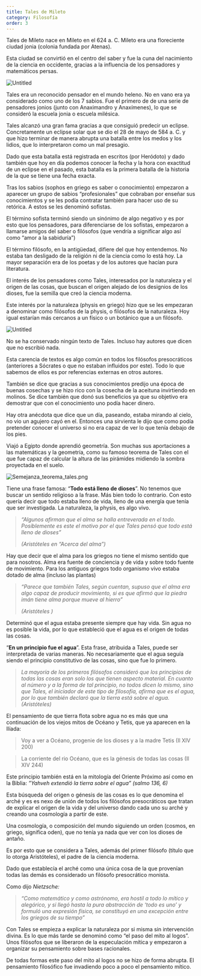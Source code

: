 ```yaml
---
title: Tales de Mileto
category: Filosofía
order: 3
---
```


Tales de Mileto nace en Mileto en el 624 a. C. Mileto era una floreciente ciudad jonia (colonia fundada por Atenas). 

Esta ciudad se convirtió en el centro del saber y fue la cuna del nacimiento de la ciencia en occidente, gracias a la influencia de los pensadores y matemáticos persas.

![Untitled]({{site.baseurl}}/images/tales/Untitled.png)

Tales era un reconocido pensador en el mundo heleno. No en vano era ya considerado como uno de los 7 sabios. Fue el primero de de una serie de pensadores jonios (junto con Anaximandro y Anaxímenes), lo que se consideró la escuela jonia o escuela milésica. 

Tales alcanzó una gran fama gracias a que consiguió predecir un eclipse. Concretamente un eclipse solar que se dio el 28 de mayo de 584 a. C. y que hizo terminar de manera abrupta una batalla entre los medos y los lidios, que lo interpretaron como un mal presagio.

Dado que esta batalla está registrada en escritos (por Heródoto) y dado también que hoy en día podemos conocer la fecha y la hora con exactitud de un eclipse en el pasado, esta batalla es la primera batalla de la historia de la que se tiene una fecha exacta.

Tras los sabios (sophos en griego es saber o conocimiento) empezaron a aparecer un grupo de sabios “profesionales” que cobraban por enseñar sus conocimientos y se les podía contratar también para hacer uso de su retórica. A estos se les denominó sofistas.

El término sofista terminó siendo un sinónimo de algo negativo y es por esto que los pensadores, para diferenciarse de los sofistas, empezaron a llamarse amigos del saber o filósofos (que vendría a significar algo así como “amor a la sabiduría”)

El término filósofo, en la antigüedad, difiere del que hoy entendemos. No estaba tan desligado de la religión ni de la ciencia como lo está hoy. La mayor separación era de los poetas y de los autores que hacían pura literatura.

El interés de los pensadores como Tales, interesados por la naturaleza y el origen de las cosas, que buscan el origen alejado de los designios de los dioses, fue la semilla que creó la ciencia moderna.

Este interés por la naturaleza (physis en griego) hizo que se les empezaran a denominar como filósofos de la physis, o filósofos de la naturaleza. Hoy igual estarían más cercanos a un físico o un botánico que a un filósofo.

![Untitled]({{site.baseurl}}/images/tales/Untitled%201.png)

No se ha conservado ningún texto de Tales. Incluso hay autores que dicen que no escribió nada. 

Esta carencia de textos es algo común en todos los filósofos presocráticos (anteriores a Sócrates o que no estaban influidos por este). Todo lo que sabemos de ellos es por referencias externas en otros autores.

También se dice que gracias a sus conocimientos predijo una época de buenas cosechas y se hizo rico con la cosecha de la aceituna invirtiendo en molinos. Se dice también que donó sus beneficios ya que su objetivo era demostrar que con el conocimiento uno podía hacer dinero.

Hay otra anécdota que dice que un día, paseando, estaba mirando al cielo, no vio un agujero cayó en el. Entonces una sirvienta le dijo que como podía pretender conocer el universo si no era capaz de ver lo que tenía debajo de los pies.

Viajó a Egipto donde aprendió geometría. Son muchas sus aportaciones a las matemáticas y la geometría, como su famoso teorema de Tales con el que fue capaz de calcular la altura de las pirámides midiendo la sombra proyectada en el suelo.

![Semejanza_teorema_tales.png]({{site.baseurl}}/images/tales/Semejanza_teorema_tales.png)

Tiene una frase famosa: “**Todo está lleno de dioses**”. No tenemos que buscar un sentido religioso a la frase. Más bien todo lo contrario. Con esto quería decir que todo estaba lleno de vida, lleno de una energía que tenía que ser investigada. La naturaleza, la physis, es algo vivo.

> *“Algunos afirman que el alma se halla entreverada en el todo. Posiblemente es este el motivo por el que Tales pensó que todo está lleno de dioses”*
> 
> 
> *(Aristóteles en “Acerca del alma”)*
> 

Hay que decir que el alma para los griegos no tiene el mismo sentido que para nosotros. Alma era fuente de conciencia y de vida y sobre todo fuente de movimiento. Para los antiguos griegos todo organismo vivo estaba dotado de alma (incluso las plantas)

> *“Parece que también Tales, según cuentan, supuso que el alma era algo capaz de producir movimiento, si es que afirmó que la piedra imán tiene alma porque mueve al hierro”*
> 
> 
> *(Aristóteles )*
> 

Determinó que el agua estaba presente siempre que hay vida. Sin agua no es posible la vida, por lo que estableció que el agua es el origen de todas las cosas. 

“**En un principio fue el agua**”. Esta frase, atribuida a Tales, puede ser interpretada de varias maneras. No necesariamente que el agua seguía siendo el principio constitutivo de las cosas, sino que fue lo primero.

> *La mayoría de los primeros filósofos consideró que los principios de todas las cosas eran solo los que tienen aspecto material.* *En cuanto al número y a la forma de tal principio, no todos dicen lo mismo, sino que Tales, el iniciador de este tipo de filosofía, afirma que es el agua, por lo que también declaró que la tierra está sobre el agua.
(Aristóteles)*
> 

El pensamiento de que tierra flota sobre agua no es más que una continuación de los viejos mitos de Océano y Tetis, que ya aparecen en la Ilíada:

> Voy a ver a Océano, progenie de los dioses y a la madre Tetis
> (Il XIV 200) 

>La corriente del rio Océano, que es la génesis de todas las cosas
> (Il XIV 244)


Este principio también está en la mitología del Oriente Próximo así como en la Biblia: *”Yahveh extendió la tierra sobre el agua” (salmo 136, 6)*

Esta búsqueda del origen o génesis de las cosas es lo que denomina el arché y es es nexo de unión de todos los filósofos presocráticos que tratan de explicar el origen de la vida y del universo dando cada uno su arché y creando una cosmología a partir de este. 

Una cosmología, o composición del mundo siguiendo un orden (cosmos, en griego, significa oden), que no tenía ya nada que ver con los dioses de antaño. 

Es por esto que se considera a Tales, además del primer filósofo (título que lo otorga Aristóteles), el padre de la ciencia moderna.

Dado que establecía el arché como una única cosa de la que provenían todas las demás es considerado un filósofo presocrático monista.

Como dijo *Nietzsche:*

> *“Como matemático y como astrónomo, era hostil a todo lo mítico y alegórico, y si llegó hasta la pura abstracción de ‘todo es uno’ y formuló una expresión física, se constituyó en una excepción entre los griegos de su tiempo”*
> 

Con Tales se empieza a explicar la naturaleza por si misma sin intervención divina. Es lo que más tarde se denominó como “el paso del mito al logos”. Unos filósofos que se liberaron de la especulación mítica y empezaron a organizar su pensamiento sobre bases racionales.

De todas formas este paso del mito al logos no se hizo de forma abrupta. El pensamiento filosófico fue invadiendo poco a poco el pensamiento mítico.